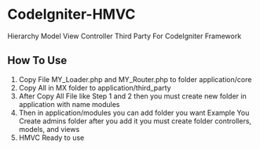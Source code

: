 # CodeIgniter-HMVC
Hierarchy Model View Controller Third Party For CodeIgniter Framework

## How To Use ##
1. Copy File MY_Loader.php and MY_Router.php to folder application/core
2. Copy All in MX folder to application/third_party
3. After Copy All File like Step 1 and 2 then you must create new folder in application with name modules
4. Then in application/modules you can add folder you want
Example You Create admins folder after you add it you must create folder controllers, models, and views
5. HMVC Ready to use
